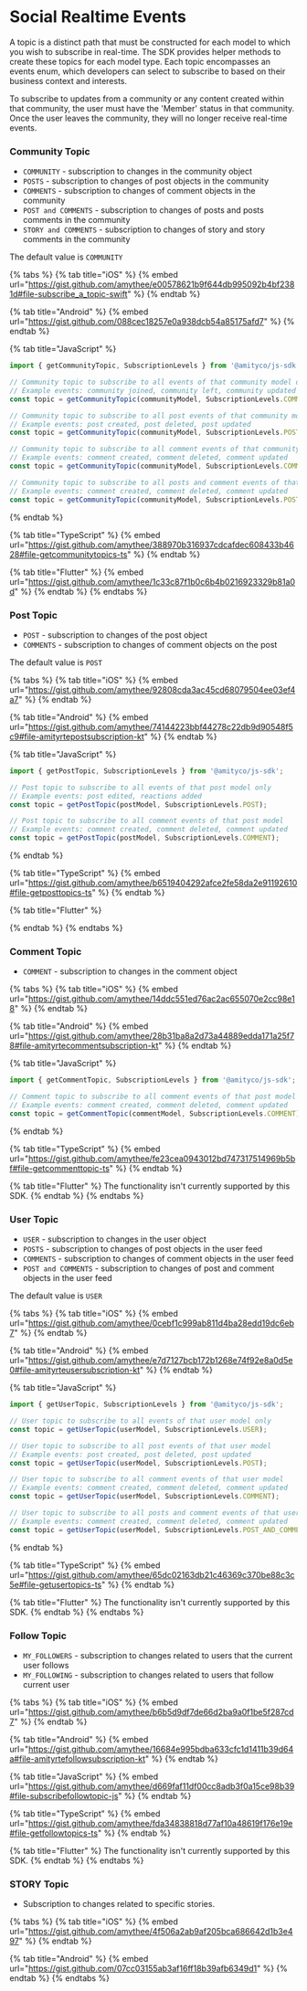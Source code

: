 # Social Realtime Events

A topic is a distinct path that must be constructed for each model to which you wish to subscribe in real-time. The SDK provides helper methods to create these topics for each model type. Each topic encompasses an events enum, which developers can select to subscribe to based on their business context and interests.

To subscribe to updates from a community or any content created within that community, the user must have the 'Member' status in that community. Once the user leaves the community, they will no longer receive real-time events.

### Community Topic

* `COMMUNITY` - subscription to changes in the community object
* `POSTS` - subscription to changes of post objects in the community
* `COMMENTS` - subscription to changes of comment objects in the community
* `POST and COMMENTS` - subscription to changes of posts and posts comments  in the community
* `STORY and COMMENTS` - subscription to changes of story and story comments in the community

The default value is `COMMUNITY`

{% tabs %}
{% tab title="iOS" %}
{% embed url="https://gist.github.com/amythee/e00578621b9f644db995092b4bf2381d#file-subscribe_a_topic-swift" %}
{% endtab %}

{% tab title="Android" %}
{% embed url="https://gist.github.com/088cec18257e0a938dcb54a85175afd7" %}
{% endtab %}

{% tab title="JavaScript" %}
```javascript
import { getCommunityTopic, SubscriptionLevels } from '@amityco/js-sdk';

// Community topic to subscribe to all events of that community model only
// Example events: community joined, community left, community updated 
const topic = getCommunityTopic(communityModel, SubscriptionLevels.COMMUNTIY);

// Community topic to subscribe to all post events of that community model
// Example events: post created, post deleted, post updated
const topic = getCommunityTopic(communityModel, SubscriptionLevels.POST);

// Community topic to subscribe to all comment events of that community model
// Example events: comment created, comment deleted, comment updated
const topic = getCommunityTopic(communityModel, SubscriptionLevels.COMMENT);

// Community topic to subscribe to all posts and comment events of that community model
// Example events: comment created, comment deleted, comment updated
const topic = getCommunityTopic(communityModel, SubscriptionLevels.POST_AND_COMMENT);
```
{% endtab %}

{% tab title="TypeScript" %}
{% embed url="https://gist.github.com/amythee/388970b316937cdcafdec608433b4628#file-getcommunitytopics-ts" %}
{% endtab %}

{% tab title="Flutter" %}
{% embed url="https://gist.github.com/amythee/1c33c87f1b0c6b4b0216923329b81a0d" %}
{% endtab %}
{% endtabs %}

### Post Topic

* `POST` - subscription to changes of the post object
* `COMMENTS` - subscription to changes of comment objects on the post

The default value is `POST`

{% tabs %}
{% tab title="iOS" %}
{% embed url="https://gist.github.com/amythee/92808cda3ac45cd68079504ee03ef4a7" %}
{% endtab %}

{% tab title="Android" %}
{% embed url="https://gist.github.com/amythee/74144223bbf44278c22db9d90548f5c9#file-amityrtepostsubscription-kt" %}
{% endtab %}

{% tab title="JavaScript" %}
```javascript
import { getPostTopic, SubscriptionLevels } from '@amityco/js-sdk';

// Post topic to subscribe to all events of that post model only
// Example events: post edited, reactions added 
const topic = getPostTopic(postModel, SubscriptionLevels.POST);

// Post topic to subscribe to all comment events of that post model
// Example events: comment created, comment deleted, comment updated
const topic = getPostTopic(postModel, SubscriptionLevels.COMMENT);
```
{% endtab %}

{% tab title="TypeScript" %}
{% embed url="https://gist.github.com/amythee/b6519404292afce2fe58da2e91192610#file-getposttopics-ts" %}
{% endtab %}

{% tab title="Flutter" %}

{% endtab %}
{% endtabs %}

### Comment Topic

* `COMMENT` - subscription to changes in the comment object

{% tabs %}
{% tab title="iOS" %}
{% embed url="https://gist.github.com/amythee/14ddc551ed76ac2ac655070e2cc98e18" %}
{% endtab %}

{% tab title="Android" %}
{% embed url="https://gist.github.com/amythee/28b31ba8a2d73a44889edda171a25f78#file-amityrtecommentsubscription-kt" %}
{% endtab %}

{% tab title="JavaScript" %}
```javascript
import { getCommentTopic, SubscriptionLevels } from '@amityco/js-sdk';

// Comment topic to subscribe to all comment events of that post model
// Example events: comment created, comment deleted, comment updated
const topic = getCommentTopic(commentModel, SubscriptionLevels.COMMENT);
```
{% endtab %}

{% tab title="TypeScript" %}
{% embed url="https://gist.github.com/amythee/fe23cea0943012bd747317514969b5bf#file-getcommenttopic-ts" %}
{% endtab %}

{% tab title="Flutter" %}
The functionality isn't currently supported by this SDK.
{% endtab %}
{% endtabs %}

### User Topic

* `USER` - subscription to changes in the user object
* `POSTS` - subscription to changes of post objects in the user feed
* `COMMENTS` - subscription to changes of comment objects in the user feed
* `POST and COMMENTS` - subscription to changes of post and comment objects in the user feed

The default value is `USER`

{% tabs %}
{% tab title="iOS" %}
{% embed url="https://gist.github.com/amythee/0cebf1c999ab811d4ba28edd19dc6eb7" %}
{% endtab %}

{% tab title="Android" %}
{% embed url="https://gist.github.com/amythee/e7d7127bcb172b1268e74f92e8a0d5e0#file-amityrteusersubscription-kt" %}
{% endtab %}

{% tab title="JavaScript" %}
```javascript
import { getUserTopic, SubscriptionLevels } from '@amityco/js-sdk';

// User topic to subscribe to all events of that user model only
const topic = getUserTopic(userModel, SubscriptionLevels.USER);

// User topic to subscribe to all post events of that user model
// Example events: post created, post deleted, post updated
const topic = getUserTopic(userModel, SubscriptionLevels.POST);

// User topic to subscribe to all comment events of that user model
// Example events: comment created, comment deleted, comment updated
const topic = getUserTopic(userModel, SubscriptionLevels.COMMENT);

// User topic to subscribe to all posts and comment events of that user model
// Example events: comment created, comment deleted, comment updated
const topic = getUserTopic(userModel, SubscriptionLevels.POST_AND_COMMENT);
```
{% endtab %}

{% tab title="TypeScript" %}
{% embed url="https://gist.github.com/amythee/65dc02163db21c46369c370be88c3c5e#file-getusertopics-ts" %}
{% endtab %}

{% tab title="Flutter" %}
The functionality isn't currently supported by this SDK.
{% endtab %}
{% endtabs %}

### Follow Topic

* `MY_FOLLOWERS` - subscription to changes related to users that the current user follows
* `MY_FOLLOWING` - subscription to changes related to users that follow current user

{% tabs %}
{% tab title="iOS" %}
{% embed url="https://gist.github.com/amythee/b6b5d9df7de66d2ba9a0f1be5f287cd7" %}
{% endtab %}

{% tab title="Android" %}
{% embed url="https://gist.github.com/amythee/16684e995bdba633cfc1d1411b39d64a#file-amityrtefollowsubscription-kt" %}
{% endtab %}

{% tab title="JavaScript" %}
{% embed url="https://gist.github.com/amythee/d669faf11df00cc8adb3f0a15ce98b39#file-subscribefollowtopic-js" %}
{% endtab %}

{% tab title="TypeScript" %}
{% embed url="https://gist.github.com/amythee/fda34838818d77af10a48619f176e19e#file-getfollowtopics-ts" %}
{% endtab %}

{% tab title="Flutter" %}
The functionality isn't currently supported by this SDK.
{% endtab %}
{% endtabs %}

### STORY Topic

* &#x20;Subscription to changes related to specific stories.

{% tabs %}
{% tab title="iOS" %}
{% embed url="https://gist.github.com/amythee/4f506a2ab9af205bca686642d1b3e497" %}
{% endtab %}

{% tab title="Android" %}
{% embed url="https://gist.github.com/07cc03155ab3af16ff18b39afb6349d1" %}
{% endtab %}
{% endtabs %}

